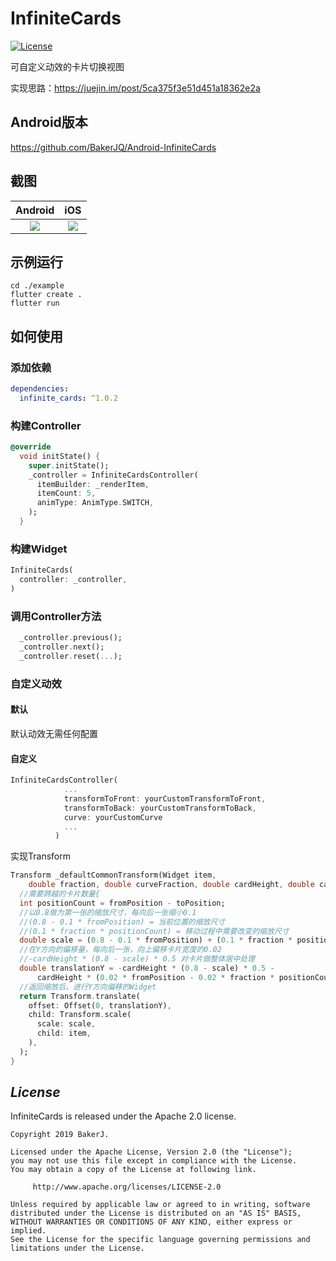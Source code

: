 # InfiniteCards
[![License](https://img.shields.io/badge/license-Apache%202-4EB1BA.svg)](https://www.apache.org/licenses/LICENSE-2.0.html)

可自定义动效的卡片切换视图

实现思路：https://juejin.im/post/5ca375f3e51d451a18362e2a

## Android版本
https://github.com/BakerJQ/Android-InfiniteCards

## 截图
| Android | iOS |
| :------: | :------: |
| ![](https://raw.githubusercontent.com/BakerJQ/Flutter-InfiniteCards/master/screenshot/android.gif) | ![](https://raw.githubusercontent.com/BakerJQ/Flutter-InfiniteCards/master/screenshot/ios.gif) |

## 示例运行
```
cd ./example
flutter create .
flutter run
```

## 如何使用

### 添加依赖
```yaml
dependencies:
  infinite_cards: ^1.0.2
```

### 构建Controller
```dart
@override
  void initState() {
    super.initState();
    _controller = InfiniteCardsController(
      itemBuilder: _renderItem,
      itemCount: 5,
      animType: AnimType.SWITCH,
    );
  }
```

### 构建Widget
```dart
InfiniteCards(
  controller: _controller,
)
```

### 调用Controller方法
```dart
  _controller.previous();
  _controller.next();
  _controller.reset(...);
```

### 自定义动效
#### 默认
默认动效无需任何配置

#### 自定义
```dart
InfiniteCardsController(
            ...
            transformToFront: yourCustomTransformToFront,
            transformToBack: yourCustomTransformToBack,
            curve: yourCustomCurve
            ...
          )
```
实现Transform
```dart
Transform _defaultCommonTransform(Widget item, 
    double fraction, double curveFraction, double cardHeight, double cardWidth, int fromPosition, int toPosition) 
  //需要跨越的卡片数量{
  int positionCount = fromPosition - toPosition;
  //以0.8做为第一张的缩放尺寸，每向后一张缩小0.1
  //(0.8 - 0.1 * fromPosition) = 当前位置的缩放尺寸
  //(0.1 * fraction * positionCount) = 移动过程中需要改变的缩放尺寸 
  double scale = (0.8 - 0.1 * fromPosition) + (0.1 * fraction * positionCount);
  //在Y方向的偏移量，每向后一张，向上偏移卡片宽度的0.02
  //-cardHeight * (0.8 - scale) * 0.5 对卡片做整体居中处理
  double translationY = -cardHeight * (0.8 - scale) * 0.5 -
      cardHeight * (0.02 * fromPosition - 0.02 * fraction * positionCount);
  //返回缩放后，进行Y方向偏移的Widget
  return Transform.translate(
    offset: Offset(0, translationY),
    child: Transform.scale(
      scale: scale,
      child: item,
    ),
  );
}
```

## *License*
InfiniteCards is released under the Apache 2.0 license.

```
Copyright 2019 BakerJ.

Licensed under the Apache License, Version 2.0 (the "License");
you may not use this file except in compliance with the License.
You may obtain a copy of the License at following link.

     http://www.apache.org/licenses/LICENSE-2.0

Unless required by applicable law or agreed to in writing, software
distributed under the License is distributed on an "AS IS" BASIS,
WITHOUT WARRANTIES OR CONDITIONS OF ANY KIND, either express or implied.
See the License for the specific language governing permissions and
limitations under the License.
```
